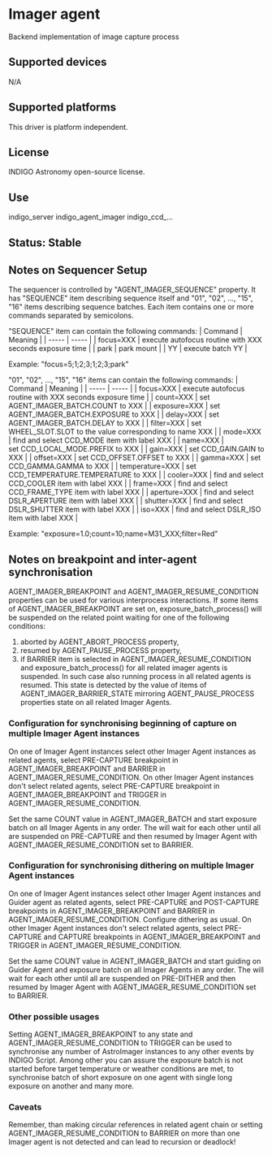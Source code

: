 # Imager agent

Backend implementation of image capture process

## Supported devices

N/A

## Supported platforms

This driver is platform independent.

## License

INDIGO Astronomy open-source license.

## Use

indigo_server indigo_agent_imager indigo_ccd_...

## Status: Stable

## Notes on Sequencer Setup

The sequencer is controlled by "AGENT_IMAGER_SEQUENCE" property. It has "SEQUENCE" item describing sequence itself and "01", "02", ..., "15", "16" items describing sequence batches. Each item contains one or more commands separated by semicolons.

"SEQUENCE" item can contain the following commands:
| Command | Meaning |
| ----- | ----- |
| focus=XXX | execute autofocus routine with XXX seconds exposure time |
| park | park mount |
| YY | execute batch YY |

Example: "focus=5;1;2;3;1;2;3;park"

"01", "02", ..., "15", "16" items can contain the following commands:
| Command | Meaning |
| ----- | ----- |
| focus=XXX | execute autofocus routine with XXX seconds exposure time |
| count=XXX | set AGENT_IMAGER_BATCH.COUNT to XXX |
| exposure=XXX | set AGENT_IMAGER_BATCH.EXPOSURE to XXX |
| delay=XXX | set AGENT_IMAGER_BATCH.DELAY to XXX |
| filter=XXX | set WHEEL_SLOT.SLOT to the value corresponding to name XXX |
| mode=XXX | find and select CCD_MODE item with label XXX |
| name=XXX | set CCD_LOCAL_MODE.PREFIX to XXX |
| gain=XXX | set CCD_GAIN.GAIN to XXX |
| offset=XXX | set CCD_OFFSET.OFFSET to XXX |
| gamma=XXX | set CCD_GAMMA.GAMMA to XXX |
| temperature=XXX | set CCD_TEMPERATURE.TEMPERATURE to XXX |
| cooler=XXX | find and select CCD_COOLER item with label XXX |
| frame=XXX | find and select CCD_FRAME_TYPE item with label XXX |
| aperture=XXX | find and select DSLR_APERTURE item with label XXX |
| shutter=XXX | find and select DSLR_SHUTTER item with label XXX |
| iso=XXX | find and select DSLR_ISO item with label XXX |

Example: "exposure=1.0;count=10;name=M31_XXX;filter=Red"

## Notes on breakpoint and inter-agent synchronisation

AGENT_IMAGER_BREAKPOINT and AGENT_IMAGER_RESUME_CONDITION properties can be used for various interprocess interactions. If some items of AGENT_IMAGER_BREAKPOINT are set on, exposure_batch_process() will be suspended on the related point waiting for one of the following conditions:

1. aborted by AGENT_ABORT_PROCESS property,
2. resumed by AGENT_PAUSE_PROCESS property,
3. if BARRIER item is selected in AGENT_IMAGER_RESUME_CONDITION and exposure_batch_process() for all related imager agents is suspended. In such case also running process in all related agents is resumed. This state is detected by the value of items of AGENT_IMAGER_BARRIER_STATE mirroring AGENT_PAUSE_PROCESS properties state on all related Imager Agents.

### Configuration for synchronising beginning of capture on multiple Imager Agent instances

On one of Imager Agent instances select other Imager Agent instances as related agents, select PRE-CAPTURE breakpoint in AGENT_IMAGER_BREAKPOINT and BARRIER in AGENT_IMAGER_RESUME_CONDITION.
On other Imager Agent instances don't select related agents, select PRE-CAPTURE breakpoint in AGENT_IMAGER_BREAKPOINT and TRIGGER in AGENT_IMAGER_RESUME_CONDITION.

Set the same COUNT value in AGENT_IMAGER_BATCH and start exposure batch on all Imager Agents in any order. The will wait for each other until all are suspended on PRE-CAPTURE and then resumed by Imager Agent with AGENT_IMAGER_RESUME_CONDITION set to BARRIER.

### Configuration for synchronising dithering on multiple Imager Agent instances
 
On one of Imager Agent instances select other Imager Agent instances and Guider agent as related agents, select PRE-CAPTURE and POST-CAPTURE breakpoints in AGENT_IMAGER_BREAKPOINT and BARRIER in AGENT_IMAGER_RESUME_CONDITION. Configure dithering as usual.
On other Imager Agent instances don't select related agents, select PRE-CAPTURE and CAPTURE breakpoints in AGENT_IMAGER_BREAKPOINT and TRIGGER in AGENT_IMAGER_RESUME_CONDITION.

Set the same COUNT value in AGENT_IMAGER_BATCH and start guiding on Guider Agent and exposure batch on all Imager Agents in any order. The will wait for each other until all are suspended on PRE-DITHER and then resumed by Imager Agent with AGENT_IMAGER_RESUME_CONDITION set to BARRIER.

### Other possible usages

Setting AGENT_IMAGER_BREAKPOINT to any state and AGENT_IMAGER_RESUME_CONDITION to TRIGGER can be used to synchronise any number of AstroImager instances to any other events by INDIGO Script. Among other you can assure the exposure batch is not started before target temperature or weather conditions are met, to synchronise batch of short exposure on one agent with single long exposure on another and many more.  

### Caveats

Remember, than making circular references in related agent chain or setting AGENT_IMAGER_RESUME_CONDITION to BARRIER on more than one Imager agent is not detected and can lead to recursion or deadlock!
